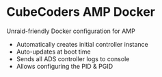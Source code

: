 # CubeCoders AMP Docker
Unraid-friendly Docker configuration for AMP
- Automatically creates initial controller instance
- Auto-updates at boot time
- Sends all ADS controller logs to console
- Allows configuring the PID & PGID
